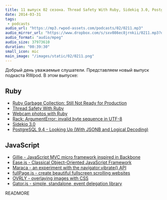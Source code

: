 ```yaml
---
title: 11 выпуск 02 сезона. Thread Safety With Ruby, Sidekiq 3.0, PostgreSQL 9.4 features, Ease.js, fullPage.js и прочее
date: 2014-03-31
tags:
 - podcasts
audio_url: "https://mp3.rwpod-assets.com/podcasts/02/0211.mp3"
audio_mirror_url: "https://www.dropbox.com/s/sxv086ec8jrnkii/0211.mp3?dl=1"
audio_format: "audio/mpeg"
audio_size: 37973610
duration: "00:39:30"
small_icon: mic
main_image: "/images/static/02/0211.png"
---
```


Добрый день уважаемые слушатели. Представляем новый выпуск подкаста RWpod. В этом выпуске:

## Ruby

 - [Ruby Garbage Collection: Still Not Ready for Production](http://www.omniref.com/blog/blog/2014/03/27/ruby-garbage-collection-still-not-ready-for-production/)
 - [Thread Safety With Ruby](http://lucaguidi.com/2014/03/27/thread-safety-with-ruby.html)
 - [Webcam photos with Ruby](http://tenderlovemaking.com/2014/03/26/webcam-photos-with-ruby.html)
 - [Rack: ArgumentError: invalid byte sequence in UTF-8](http://dev.mensfeld.pl/2014/03/rack-argument-error-invalid-byte-sequence-in-utf-8/)
 - [Sidekiq 3.0](http://www.mikeperham.com/2014/03/28/sidekiq-3-0/)
 - [PostgreSQL 9.4 - Looking Up (With JSONB and Logical Decoding)](http://www.craigkerstiens.com/2014/03/24/Postgres-9.4-Looking-up/)

## JavaScript

 - [Gillie - JavaScript MVC micro framework inspired in Backbone](http://pablovallejo.github.io/gillie/)
 - [Ease.js - Classical Object-Oriented JavaScript Framework](https://www.gnu.org/software/easejs/)
 - [Maraca - an experiment with the navigator.vibrate() API](http://therebelrobot.github.io/maraca/)
 - [fullPage.js - create beautiful fullscreen scrolling websites](http://alvarotrigo.com/fullPage/)
 - [OVRLY - overlaying images with CSS](http://kristories.github.io/ovrly/)
 - [Gator.js - simple, standalone, event delegation library](http://craig.is/riding/gators)

READMORE


